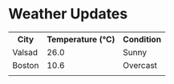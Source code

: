 # Weather Updates

<!-- WEATHER-UPDATE-START -->
<table><tr><th>City</th><th>Temperature (°C)</th><th>Condition</th></tr><tr><td>Valsad</td><td>26.0</td><td>Sunny</td></tr><tr><td>Boston</td><td>10.6</td><td>Overcast</td></tr><tr><td></td><td></td><td></td></tr></table>
<!-- WEATHER-UPDATE-END -->
